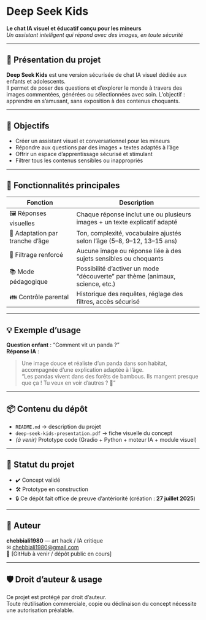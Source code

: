 # Deep Seek Kids  
**Le chat IA visuel et éducatif conçu pour les mineurs**  
_Un assistant intelligent qui répond avec des images, en toute sécurité_

---

## 🧒 Présentation du projet

**Deep Seek Kids** est une version sécurisée de chat IA visuel dédiée aux enfants et adolescents.  
Il permet de poser des questions et d’explorer le monde à travers des images commentées, générées ou sélectionnées avec soin. L’objectif : apprendre en s’amusant, sans exposition à des contenus choquants.

---

## 🎯 Objectifs

- Créer un assistant visuel et conversationnel pour les mineurs  
- Répondre aux questions par des images + textes adaptés à l’âge  
- Offrir un espace d’apprentissage sécurisé et stimulant  
- Filtrer tous les contenus sensibles ou inappropriés

---

## 🔐 Fonctionnalités principales

| Fonction                   | Description                                                                  |
|----------------------------|------------------------------------------------------------------------------|
| 🖼️ Réponses visuelles         | Chaque réponse inclut une ou plusieurs images + un texte explicatif adapté   |
| 🎨 Adaptation par tranche d’âge | Ton, complexité, vocabulaire ajustés selon l’âge (5–8, 9–12, 13–15 ans)        |
| 🚫 Filtrage renforcé         | Aucune image ou réponse liée à des sujets sensibles ou choquants             |
| 📚 Mode pédagogique          | Possibilité d’activer un mode “découverte” par thème (animaux, science, etc.)|
| 👪 Contrôle parental         | Historique des requêtes, réglage des filtres, accès sécurisé                 |

---

## 💡 Exemple d’usage

**Question enfant** : “Comment vit un panda ?”  
**Réponse IA** :  
> Une image douce et réaliste d’un panda dans son habitat, accompagnée d’une explication adaptée à l’âge.  
> “Les pandas vivent dans des forêts de bambous. Ils mangent presque que ça ! Tu veux en voir d’autres ? 🐼”

---

## 📦 Contenu du dépôt

- `README.md` → description du projet  
- `deep-seek-kids-presentation.pdf` → fiche visuelle du concept  
- *(à venir)* Prototype code (Gradio + Python + moteur IA + module visuel)

---

## 🧠 Statut du projet

- ✔️ Concept validé  
- 🛠️ Prototype en construction  
- 🔒 Ce dépôt fait office de preuve d’antériorité (création : **27 juillet 2025**)

---

## 👤 Auteur

**chebbiali1980** — art hack / IA critique  
✉ chebbiali1980@gmail.com  
📍 [GitHub à venir / dépôt public en cours]

---

## 🛡️ Droit d’auteur & usage

Ce projet est protégé par droit d’auteur.  
Toute réutilisation commerciale, copie ou déclinaison du concept nécessite une autorisation préalable.

